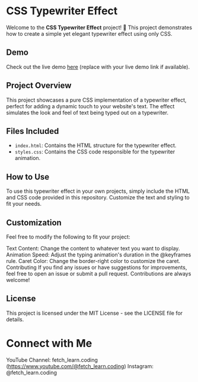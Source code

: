 # CSS Typewriter Effect

Welcome to the **CSS Typewriter Effect** project! 🎉 This project demonstrates how to create a simple yet elegant typewriter effect using only CSS.

## Demo

Check out the live demo [here](#) (replace with your live demo link if available).

## Project Overview

This project showcases a pure CSS implementation of a typewriter effect, perfect for adding a dynamic touch to your website's text. The effect simulates the look and feel of text being typed out on a typewriter.

## Files Included

- `index.html`: Contains the HTML structure for the typewriter effect.
- `styles.css`: Contains the CSS code responsible for the typewriter animation.

## How to Use

To use this typewriter effect in your own projects, simply include the HTML and CSS code provided in this repository. Customize the text and styling to fit your needs.
## Customization

Feel free to modify the following to fit your project:

Text Content: Change the content to whatever text you want to display.
Animation Speed: Adjust the typing animation's duration in the @keyframes rule.
Caret Color: Change the border-right color to customize the caret.
Contributing
If you find any issues or have suggestions for improvements, feel free to open an issue or submit a pull request. Contributions are always welcome!

## License

This project is licensed under the MIT License - see the LICENSE file for details.

# Connect with Me

YouTube Channel: fetch_learn.coding (https://www.youtube.com/@fetch_learn.coding)
Instagram: @fetch_learn.coding
